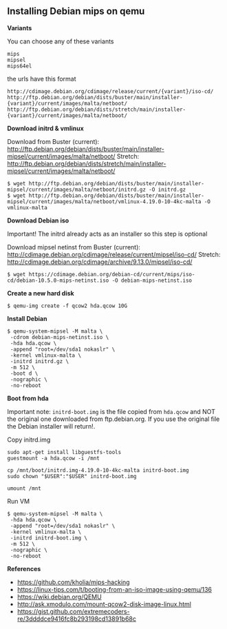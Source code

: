 ## Installing Debian mips on qemu

**Variants**

You can choose any of these variants
```
mips
mipsel
mips64el
```

the urls have this format
```
http://cdimage.debian.org/cdimage/release/current/{variant}/iso-cd/
http://ftp.debian.org/debian/dists/buster/main/installer-{variant}/current/images/malta/netboot/
http://ftp.debian.org/debian/dists/stretch/main/installer-{variant}/current/images/malta/netboot/
```


**Download initrd & vmlinux**

Download from
Buster (current): http://ftp.debian.org/debian/dists/buster/main/installer-mipsel/current/images/malta/netboot/
Stretch: http://ftp.debian.org/debian/dists/stretch/main/installer-mipsel/current/images/malta/netboot/

```
$ wget http://ftp.debian.org/debian/dists/buster/main/installer-mipsel/current/images/malta/netboot/initrd.gz -O initrd.gz
$ wget http://ftp.debian.org/debian/dists/buster/main/installer-mipsel/current/images/malta/netboot/vmlinux-4.19.0-10-4kc-malta -O vmlinux-malta
```


**Download Debian iso**

Important! The initrd already acts as an installer so this step is optional

Download mipsel netinst from
Buster (current): http://cdimage.debian.org/cdimage/release/current/mipsel/iso-cd/
Stretch: http://cdimage.debian.org/cdimage/archive/9.13.0/mipsel/iso-cd/

```
$ wget https://cdimage.debian.org/debian-cd/current/mips/iso-cd/debian-10.5.0-mips-netinst.iso -O debian-mips-netinst.iso
```


**Create a new hard disk**

```
$ qemu-img create -f qcow2 hda.qcow 10G
```


**Install Debian**

```
$ qemu-system-mipsel -M malta \
 -cdrom debian-mips-netinst.iso \
 -hda hda.qcow \
 -append "root=/dev/sda1 nokaslr" \
 -kernel vmlinux-malta \
 -initrd initrd.gz \
 -m 512 \
 -boot d \
 -nographic \
 -no-reboot
```


**Boot from hda**

Important note: `initrd-boot.img` is the file copied from `hda.qcow` and NOT the original one downloaded from ftp.debian.org.
If you use the original file the Debian installer will return!.

Copy initrd.img
```
sudo apt-get install libguestfs-tools
guestmount -a hda.qcow -i /mnt

cp /mnt/boot/initrd.img-4.19.0-10-4kc-malta initrd-boot.img
sudo chown "$USER":"$USER" initrd-boot.img

umount /mnt
```

Run VM

```
$ qemu-system-mipsel -M malta \
 -hda hda.qcow \
 -append "root=/dev/sda1 nokaslr" \
 -kernel vmlinux-malta \
 -initrd initrd-boot.img \
 -m 512 \
 -nographic \
 -no-reboot
```


**References**

- https://github.com/kholia/mips-hacking
- https://linux-tips.com/t/booting-from-an-iso-image-using-qemu/136
- https://wiki.debian.org/QEMU
- http://ask.xmodulo.com/mount-qcow2-disk-image-linux.html
- https://gist.github.com/extremecoders-re/3ddddce9416fc8b293198cd13891b68c
